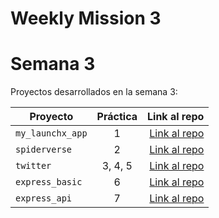 # Weekly Mission 3

# Semana 3 

Proyectos desarrollados en la semana 3:

| Proyecto | Práctica | Link al repo |
| ------------- |:-------------:| -----:|
|`my_launchx_app`|1|[Link al repo](https://github.com/SoyMarcoTorres/playbook/tree/main/weekly_mission_3/my_launchx_app)|
|`spiderverse`|2|[Link al repo](https://github.com/SoyMarcoTorres/playbook/tree/main/weekly_mission_3/spiderverse)|
|`twitter`|3, 4, 5|[Link al repo](https://github.com/SoyMarcoTorres/playbook/tree/main/weekly_mission_3/twitter)|
|`express_basic`|6|[Link al repo](https://github.com/SoyMarcoTorres/playbook/tree/main/weekly_mission_3/express_basic)|
|`express_api`|7|[Link al repo](https://github.com/SoyMarcoTorres/playbook/tree/main/weekly_mission_3/express_api)|
